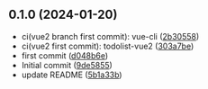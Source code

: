 ## 0.1.0 (2024-01-20)

* ci(vue2 branch first commit): vue-cli ([2b30558](https://github.com/shiori2024/todolist/commit/2b30558))
* ci(vue2 first commit): todolist-vue2 ([303a7be](https://github.com/shiori2024/todolist/commit/303a7be))
* first commit ([d048b6e](https://github.com/shiori2024/todolist/commit/d048b6e))
* Initial commit ([9de5855](https://github.com/shiori2024/todolist/commit/9de5855))
* update README ([5b1a33b](https://github.com/shiori2024/todolist/commit/5b1a33b))



